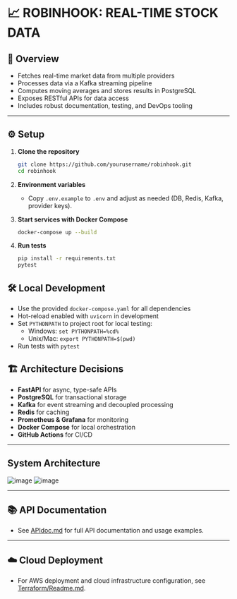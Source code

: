# 📈 ROBINHOOK: REAL-TIME STOCK DATA

## 🚀 Overview

- Fetches real-time market data from multiple providers
- Processes data via a Kafka streaming pipeline
- Computes moving averages and stores results in PostgreSQL
- Exposes RESTful APIs for data access
- Includes robust documentation, testing, and DevOps tooling

---

## ⚙️ Setup

1. **Clone the repository**
   ```sh
   git clone https://github.com/yourusername/robinhook.git
   cd robinhook
   ```

2. **Environment variables**
   - Copy `.env.example` to `.env` and adjust as needed (DB, Redis, Kafka, provider keys).

3. **Start services with Docker Compose**
   ```sh
   docker-compose up --build
   ```

4. **Run tests**
   ```sh
   pip install -r requirements.txt
   pytest
   ```

## 🛠️ Local Development

- Use the provided `docker-compose.yaml` for all dependencies
- Hot-reload enabled with `uvicorn` in development
- Set `PYTHONPATH` to project root for local testing:
  - Windows: `set PYTHONPATH=%cd%`
  - Unix/Mac: `export PYTHONPATH=$(pwd)`
- Run tests with `pytest`

## 🏗️ Architecture Decisions

- **FastAPI** for async, type-safe APIs
- **PostgreSQL** for transactional storage
- **Kafka** for event streaming and decoupled processing
- **Redis** for caching
- **Prometheus & Grafana** for monitoring
- **Docker Compose** for local orchestration
- **GitHub Actions** for CI/CD

---

## System Architecture
![image](https://github.com/user-attachments/assets/9667daf3-d702-4141-80e1-6d1e981a700d)
![image](https://github.com/user-attachments/assets/e52f163d-c92a-4eeb-a89f-f9935fb0257a)

---

## 📚 API Documentation

- See [APIdoc.md](APIdoc.md) for full API documentation and usage examples.

---

## ☁️ Cloud Deployment

- For AWS deployment and cloud infrastructure configuration, see [Terraform/Readme.md](Terraform/Readme.md).
